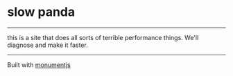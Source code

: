 # slow panda
------

this is a site that does all sorts of terrible performance things. We'll diagnose and make it faster.

------

Built with [monumentjs](http://monument.ansble.com)
